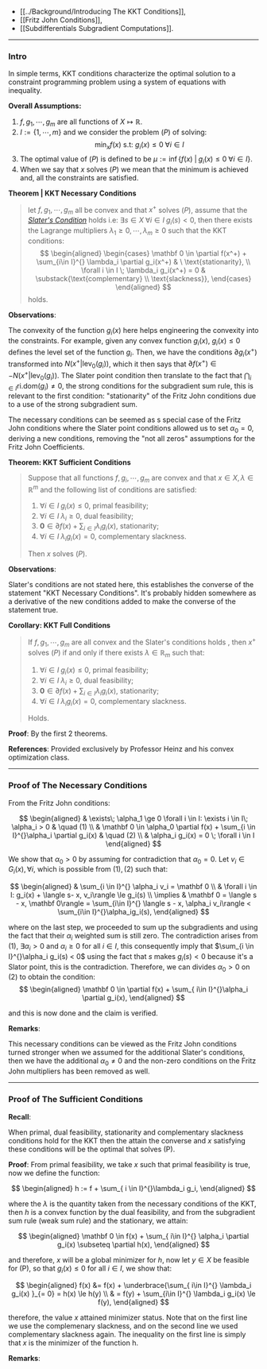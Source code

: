 - [[../Background/Introducing The KKT Conditions]], 
- [[Fritz John Conditions]], 
- [[Subdifferentials Subgradient Computations]]. 

---
### **Intro**

In simple terms, KKT conditions characterize the optimal solution to a constraint programming problem using a system of equations with inequality. 

**Overall Assumptions:**
1. $f, g_1, \cdots, g_m$ are all functions of $X \mapsto \mathbb R$. 
2. $I:= \{1, \cdots, m\}$ and we consider the problem $(P)$ of solving: 
    $$
        \min_x f(x) \text{ s.t: } g_i(x)\le 0 \; \forall i \in I 
        \tag{P}
    $$
3. The optimal value of $(P)$ is defined to be $\mu:= \inf\{f(x) \;|\; g_i(x)\le 0 \; \forall i \in I\}$. 
4. When we say that $x$ solves $(P)$ we mean that the minimum is achieved and, all the constraints are satisfied. 

**Theorem | KKT Necessary Conditions**
> let $f, g_1, \cdots, g_m$ all be convex and that $x^+$ solves $(P)$, assume that the *[Slater's Condition](https://en.wikipedia.org/wiki/Slater%27s_condition)* holds i.e: $\exists s\in X\;\forall i \in I\; g_i(s) < 0$, then there exists the Lagrange multipliers $\lambda_1 \ge 0, \cdots, \lambda_m \ge 0$ such that the KKT conditions: 
> $$
> \begin{aligned}
>   \begin{cases}
>       \mathbf 0 \in \partial f(x^+) + \sum_{i\in I}^{} \lambda_i \partial g_i(x^+) & \ \text{stationarity}, \\
>       \forall i \in I \; \lambda_i g_i(x^+) = 0  & \substack{\text{complementary} \\ \text{slackness}}, 
>   \end{cases}
> \end{aligned}
> $$
> holds. 

**Observations**: 

The convexity of the function $g_i(x)$ here helps engineering the convexity into the constraints. For example, given any convex function $g_i(x)$, $g_i(x) \le 0$ defines the level set of the function $g_i$. Then, we have the conditions $\partial g_i(x^+)$ transformed into $N(x^+| \text{lev}_{0}(g_i))$, which it then says that $\partial f(x^+)\in - N(x^+| \text{lev}_{0}(g_i))$. The Slater point condition then translate to the fact that $\bigcap_{i\in I}\text{ri.dom}(g_i)\neq 0$, the strong conditions for the subgradient sum rule, this is relevant to the first condition: "stationarity" of the Fritz John conditions due to a use of the strong subgradient sum. 

The necessary conditions can be seemed as s special case of the Fritz John conditions where the Slater point conditions allowed us to set $\alpha_0 = 0$, deriving a new conditions, removing the "not all zeros" assumptions for the Fritz John Coefficients. 

**Theorem: KKT Sufficient Conditions**
> Suppose that all functions $f, g_i, \cdots, g_m$ are convex and that $x\in X, \lambda \in \mathbb R^m$ and the following list of conditions are satisfied: 
> 1. $\forall i \in I\; g_i(x)\le 0$, primal feasibility;
> 2. $\forall i\in I\; \lambda_i \ge 0$, dual feasibility;
> 3. $\mathbf 0\in \partial f(x) + \sum_{i \in I}\lambda_i g_i(x)$, stationarity;
> 4. $\forall i \in I\; \lambda_i g_i(x) = 0$, complementary slackness. 
> 
> Then $x$ solves $(P)$. 

**Observations**:

Slater's conditions are not stated here, this establishes the converse of the statement "KKT Necessary Conditions". It's probably hidden somewhere as a derivative of the new conditions added to make the converse of the statement true. 

**Corollary: KKT Full Conditions**
> If $f, g_1, \cdots, g_m$ are all convex and the Slater's conditions holds , then $x^+$ solves $(P)$ if and only if there exists $\lambda\in \mathbb R_m$ such that: 
> 1. $\forall i \in I\; g_i(x)\le 0$, primal feasibility;
> 2. $\forall i\in I\; \lambda_i \ge 0$, dual feasibility;
> 3. $\mathbf 0\in \partial f(x) + \sum_{i \in I}\lambda_i g_i(x)$, stationarity;
> 4. $\forall i \in I\; \lambda_i g_i(x) = 0$, complementary slackness. 
> 
> Holds. 

**Proof**: 
By the first 2 theorems. 

**References**: Provided exclusively by Professor Heinz and his convex optimization class. 

---
### **Proof of The Necessary Conditions**

From the Fritz John conditions: 

$$
\begin{aligned}
    & \exists\; \alpha_1 \ge 0 \forall i \in I: \exists i \in I\; \alpha_i > 0 
    & \quad (1)
    \\
    & \mathbf 0 \in \alpha_0 \partial f(x) + \sum_{i \in I}^{}\alpha_i \partial g_i(x) 
    & \quad (2)
    \\
    & \alpha_i g_i(x) = 0 \; \forall i \in I
\end{aligned}
$$

We show that $\alpha_0 > 0$ by assuming for contradiction that $\alpha_0 = 0$. Let $v_i \in G_i(x), \forall i$, which is possible from $(1), (2)$ such that: 

$$
\begin{aligned}
    &
    \sum_{i \in I}^{} \alpha_i v_i = \mathbf 0
    \\
    & 
    \forall i \in I: 
    g_i(x) + \langle  s- x, v_i\rangle \le g_i(s)
    \\
    \implies & 
    \mathbf 0 = 
    \langle  s - x, \mathbf 0\rangle 
    = 
    \sum_{i\in I}^{}
    \langle  s - x, \alpha_i v_i\rangle < 
    \sum_{i\in I}^{}\alpha_ig_i(s), 
\end{aligned}
$$

where on the last step, we proceeded to sum up the subgradients and using the fact that their $\alpha_i$ weighted sum is still zero. The contradiction arises from (1), $\exists \alpha_i > 0$ and $\alpha_i \ge 0$ for all $i\in I$, this consequently imply that $\sum_{i \in I}^{}\alpha_i g_i(s) < 0$ using the fact that $s$ makes $g_i(s) < 0$ because it's a Slator point, this is the contradiction. Therefore, we can divides $\alpha_0 > 0$ on (2) to obtain the condition: 
$$
\begin{aligned}
    \mathbf 0 \in \partial f(x) + \sum_{ i\in I}^{}\alpha_i \partial g_i(x), 
\end{aligned}
$$

and this is now done and the claim is verified. 

**Remarks**: 

This necessary conditions can be viewed as the Fritz John conditions turned stronger when we assumed for the additional Slater's conditions, then we have the additional $\alpha_0\neq 0$ and the non-zero conditions on the Fritz John multipliers has been removed as well. 


---
### **Proof of The Sufficient Conditions**

**Recall**: 

When primal, dual feasibility, stationarity and complementary slackness conditions hold for the KKT then the attain the converse and $x$ satisfying these conditions will be the optimal that solves (P). 

**Proof**: 
From primal feasibility, we take $x$ such that primal feasibility is true, now we define the function: 

$$
\begin{aligned}
    h := f + \sum_{ i \in I}^{}\lambda_i g_i, 
\end{aligned}
$$

where the $\lambda$ is the quantity taken from the necessary conditions of the KKT, then $h$ is a convex function by the dual feasibility, and from the subgradient sum rule (weak sum rule) and the stationary, we attain: 

$$
\begin{aligned}
    \mathbf 0 \in f(x) + \sum_{ i\in I}^{} \alpha_i \partial g_i(x) \subseteq
    \partial h(x), 
\end{aligned}
$$

and therefore, $x$ will be a global minimizer for $h$, now let $y\in X$ be feasible for (P), so that $g_i(x)\le 0$ for all $i\in I$, we show that: 

$$
\begin{aligned}
    f(x) &= f(x) + \underbrace{\sum_{ i\in I}^{} \lambda_i g_i(x) }_{= 0} = h(x) \le h(y)
    \\
    & = f(y) + \sum_{i\in I}^{} \lambda_i g_i(x) \le f(y), 
\end{aligned}
$$

therefore, the value $x$ attained minimizer status. Note that on the first line we use the complemenary slackness, and on the second line we used complementary slackness again. The inequality on the first line is simply that $x$ is the minimizer of the function h. 

**Remarks**: 


